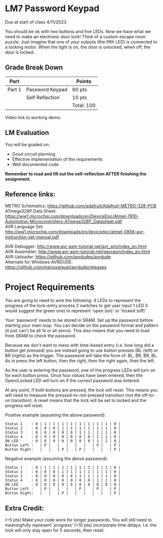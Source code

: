 # LM7 Password Keypad
Due at start of class 4/11/2023    

You should be ok with two buttons and five LEDs. Now we have what we need to make an electronic door lock! Think of a custom escape room puzzle. Just imagine that one of your outputs (the fifth LED) is connected to a locking motor. When the light is on, the door is unlocked, when off, the door is locked.

## Grade Break Down
| Part   |                           | Points  |
|--------|---------------------------|---------|
| Part 1 | Password Keypad           | 90 pts  |   
|        | Self Reflection           | 10 pts  |
|        |                           |Total: 100|

Video link to working demo: 

## LM Evaluation
You will be graded on:
  - Good circuit planning
  - Effective implementation of the requirements
  - Well documented code

**Remember to read and fill out the self-reflection AFTER finishing the assignment.**

## Reference links:
METRO Schematics: https://github.com/adafruit/Adafruit-METRO-328-PCB  
ATmega328P Data Sheet: https://ww1.microchip.com/downloads/en/DeviceDoc/Atmel-7810-Automotive-Microcontrollers-ATmega328P_Datasheet.pdf  
AVR Language Set: http://ww1.microchip.com/downloads/en/devicedoc/atmel-0856-avr-instruction-set-manual.pdf  

AVR Debugger: http://www.avr-asm-tutorial.net/avr_sim/index_en.html  
AVR Assembler: http://www.avr-asm-tutorial.net/gavrasm/index_en.html  
AVR Uploader: https://github.com/avrdudes/avrdude   
Alternate for Windows AVRDUDE: https://github.com/mariusgreuel/avrdude/releases  

# Project Requirements

You are going to need to wire the following:
4 LEDs to represent the progress of the lock-entry process
2 switches to get user input
1 LED (I would suggest the green one) to represent 'open (on)' or 'locked (off)'

Your 'password' needs to be stored in SRAM. Set up the password before starting your main loop. You can decide on the password format and pattern (it just can't be all 1s or all zeros). This also means that you need to load from SRAM to check the password.

Because we don't want to mess with time-based entry (i.e. how long did a button get pressed) you are instead going to use button presses (BL (left) or BR (right)) as the trigger. The password will take the form of: BL, BR, BR, BL. As in press the left button, then the right, then the right again, then the left.

As the user is entering the password, one of the progress LEDs will turn on for each button press. Once four values have been entered, then the Open/Locked LED will turn on if the correct password was entered.

At any point, if both buttons are pressed, the lock will reset. This means you will need to measure the pressed-to-not-pressed transition (not the off-to-on transition). A reset means that the lock will be set to locked and the progress will reset.

Positive example (assuming the above password): 
```
Status 1    : 0 | 1 | 1 | 1 | 1 | 1 | 1 | 1 | 1 | 0 |  
Status 2    : 0 | 0 | 0 | 1 | 1 | 1 | 1 | 1 | 1 | 0 |  
Status 3    : 0 | 0 | 0 | 0 | 0 | 1 | 1 | 1 | 1 | 0 |  
Status 4    : 0 | 0 | 0 | 0 | 0 | 0 | 0 | 1 | 1 | 0 |  
ON LED      : 0 | 0 | 0 | 0 | 0 | 0 | 0 | 1 | 1 | 0 |  
Button Left :   | P |   |   |   |   |   | P |   | P |  
Button Right:   |   |   | P |   | P |   |   |   | P |  
```

Negative example (assuming the above password):  
```
Status 1    : 0 | 1 | 1 | 1 | 1 | 1 | 1 | 1 | 1 | 0 |  
Status 2    : 0 | 0 | 0 | 1 | 1 | 1 | 1 | 1 | 1 | 0 |  
Status 3    : 0 | 0 | 0 | 0 | 0 | 1 | 1 | 1 | 1 | 0 |  
Status 4    : 0 | 0 | 0 | 0 | 0 | 0 | 0 | 1 | 1 | 0 |  
ON LED      : 0 | 0 | 0 | 0 | 0 | 0 | 0 | 0 | 0 | 0 |  
Button Left :   | P |   |   |   | P |   | P |   | P |  
Button Right:   |   |   | P |   |   |   |   |   | P |  
```

## Extra Credit:
(+5 pts) Make your code work for longer passwords. You will still need to meaningfully represent 'progress'
(+10 pts) incorporate time delays. I.e. the lock will only stay open for 5 seconds, then reset.
